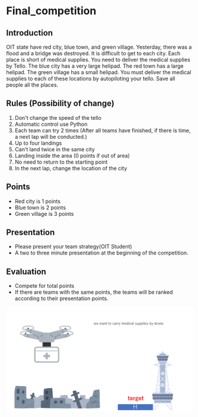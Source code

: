 # Final_competition

## Introduction
OIT state have red city, blue town, and green village. Yesterday,
there was a flood and a bridge was destroyed.
It is difficult to get to each city. 
Each place is short of medical supplies. 
You need to deliver the medical supplies by Tello.
The blue city has a very large helipad. The red town has a large helipad. The green village has a small helipad.
You must deliver the medical supplies to each of these locations by autopiloting your tello. Save all people all the places.

## Rules (Possibility of change)
1. Don't change the speed of the tello
2. Automatic control use Python
3. Each team can try 2 times (After all teams have finished, if there is time, a next lap will be conducted.)
4. Up to four landings
5. Can't land twice in the same city
6. Landing inside the area (0 points if out of area)
7. No need to return to the starting point
8. In the next lap, change the location of the city

## Points
- Red city is 1 points
- Blue town is 2 points 
- Green village is 3 points

## Presentation
- Please present your team strategy(OIT Student)
- A two to three minute presentation at the beginning of the competition.

## Evaluation
- Compete for total points
- If there are teams with the same points, the teams will be ranked according to their presentation points.



<img width="800" src="/images/drone.png">
